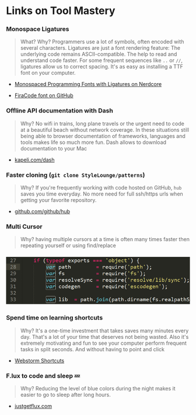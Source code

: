 # Links on Tool Mastery

### Monospace Ligatures

> What? Why? Programmers use a lot of symbols, often encoded with several characters. Ligatures are just a font rendering feature: The underlying code remains ASCII-compatible. The help to read and understand code faster. For some frequent sequences like `..` or `//`, ligatures allow us to correct spacing. It's as easy as installing a TTF font on your computer.

* [Monospaced Programming Fonts with Ligatures on Nerdcore](http://www.nerdcore.de/2017/07/26/monospaced-programming-fonts-with-ligatures/)

* [FiraCode font on GitHub](https://github.com/tonsky/FiraCode)

### Offline API documentation with Dash

> Why? No wifi in trains, long plane travels or the urgent need to code at a beautiful beach without network coverage. In these situations still being able to browser documentation of frameworks, languages and tools makes life so much more fun. Dash allows to download documentation to your Mac

* [kapeli.com/dash](https://kapeli.com/dash#docsets)

### Faster cloning \(`git clone StyleLounge/patterns`\)

> Why? If you're frequently working with code hosted on GitHub, `hub` saves you time everyday. No more need for full ssh/https urls when getting your favorite repository.

* [github.com/github/hub](http://github.com/github/hub)

### Multi Cursor

> Why? having multiple cursors at a time is often many times faster then repeating yourself or using find/replace

### ![](/book/assets/multi-cursor.gif)

### Spend time on learning shortcuts

> Why? It's a one-time investment that takes saves many minutes every day. That's a lot of your time that deserves not being wasted. Also it's extremely motivating and fun to see your computer perform frequent tasks in split seconds. And without having to point and click

* [Webstorm Shortcuts](https://blog.jetbrains.com/webstorm/2015/06/10-webstorm-shortcuts-you-need-to-know/)

### F.lux to code and sleep 💤

> Why? Reducing the level of blue colors during the night makes it easier to go to sleep after long hours.

* [justgetflux.com](https://justgetflux.com/)



